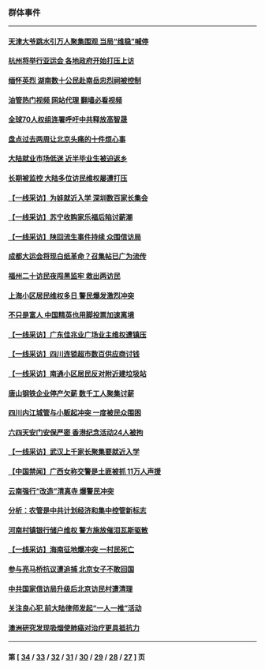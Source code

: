 ### 群体事件
---
#### [天津大爷跳水引万人聚集围观 当局“维稳”喊停](../../pages/ncid279/n14068364.md?09071245) 
#### [杭州将举行亚运会 各地政府开始打压上访](../../pages/ncid279/n14059747.md?09071245) 
#### [缅怀英烈 湖南数十公民赴南岳忠烈祠被控制](../../pages/ncid279/n14055318.md?09071245) 
#### [油管热门视频 网站代理 翻墙必看视频](http://138.2.39.72:81/youtube.html?epic-marker?09071245)
#### [全球70人权组连署呼吁中共释放高智晟](../../pages/ncid279/n14055054.md?09071245) 
#### [盘点过去两周让北京头痛的十件烦心事](../../pages/ncid279/n14052654.md?09071245) 
#### [大陆就业市场低迷 近半毕业生被迫返乡](../../pages/ncid279/n14050945.md?09071245) 
#### [长期被监控 大陆多位访民维权屡遭打压](../../pages/ncid279/n14049331.md?09071245) 
#### [【一线采访】为娃就近入学 深圳数百家长集会](../../pages/ncid279/n14044246.md?09071245) 
#### [【一线采访】苏宁收购家乐福后陷讨薪潮](../../pages/ncid279/n14042224.md?09071245) 
#### [【一线采访】陕回流生事件持续 众围信访局](../../pages/ncid279/n14040242.md?09071245) 
#### [成都大运会将现白纸革命？召集帖已广为流传](../../pages/ncid279/n14033119.md?09071245) 
#### [福州二十访民夜闯黑监牢 救出两访民](../../pages/ncid279/n14031617.md?09071245) 
#### [上海小区居民维权多日 警民爆发激烈冲突](../../pages/ncid279/n14029221.md?09071245) 
#### [不只是富人 中国精英也用脚投票加速离境](../../pages/ncid279/n14029086.md?09071245) 
#### [【一线采访】广东佳兆业广场业主维权遭镇压](../../pages/ncid279/n14028175.md?09071245) 
#### [【一线采访】四川连锁超市数百供应商讨钱](../../pages/ncid279/n14025102.md?09071245) 
#### [【一线采访】南通小区居民反对附近建垃圾站](../../pages/ncid279/n14021690.md?09071245) 
#### [唐山钢铁企业停产欠薪 数千工人聚集讨薪](../../pages/ncid279/n14017404.md?09071245) 
#### [四川内江城管与小贩起冲突 一度被民众围困](../../pages/ncid279/n14015922.md?09071245) 
#### [六四天安门安保严密 香港纪念活动24人被拘](../../pages/ncid279/n14009800.md?09071245) 
#### [【一线采访】武汉上千家长聚集要就近入学](../../pages/ncid279/n14009497.md?09071245) 
#### [【中国禁闻】广西女称交警是土匪被抓 11万人声援](../../pages/ncid279/n14006869.md?09071245) 
#### [云南强行“改造”清真寺 爆警民冲突](../../pages/ncid279/n14005561.md?09071245) 
#### [分析：农管是中共计划经济和集中控管新标志](../../pages/ncid279/n14000665.md?09071245) 
#### [河南村镇银行储户维权 警方施放催泪瓦斯驱散](../../pages/ncid279/n13998750.md?09071245) 
#### [【一线采访】海南征地爆冲突 一村民死亡](../../pages/ncid279/n13989137.md?09071245) 
#### [参与亮马桥抗议遭追捕 北京女子不敢回国](../../pages/ncid279/n13985420.md?09071245) 
#### [中共国家信访局升级后北京访民村遭清理](../../pages/ncid279/n13984826.md?09071245) 
#### [关注良心犯 前大陆律师发起“一人一推”活动](../../pages/ncid279/n13980524.md?09071245) 
#### [澳洲研究发现吸烟使肺癌对治疗更具抵抗力](../../pages/ncid279/n13977762.md?09071245) 

---
#### 第 [ [34](./34.md?09071245) / [33](./33.md?09071245) / [32](./32.md?09071245) / [31](./31.md?09071245) / [30](./30.md?09071245) / [29](./29.md?09071245) / [28](./28.md?09071245) / [27](./27.md?09071245) ] 页
